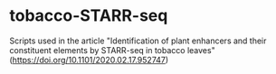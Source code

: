 # tobacco-STARR-seq

Scripts used in the article "Identification of plant enhancers and their constituent elements by STARR-seq in tobacco leaves" (https://doi.org/10.1101/2020.02.17.952747)
